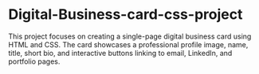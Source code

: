 # Digital-Business-card-css-project
This project focuses on creating a single-page digital business card using HTML and CSS. The card showcases a professional profile image, name, title, short bio, and interactive buttons linking to email, LinkedIn, and portfolio pages. 
